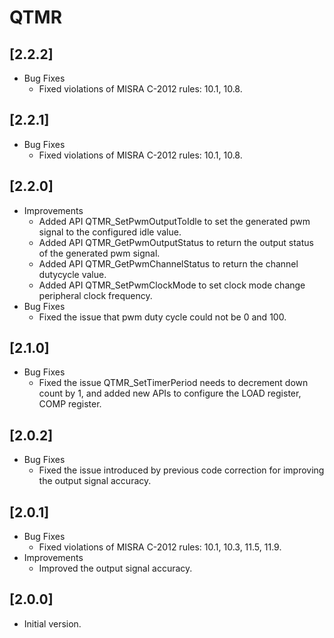 # QTMR

## [2.2.2]

- Bug Fixes
  - Fixed violations of MISRA C-2012 rules: 10.1, 10.8.

## [2.2.1]

- Bug Fixes
  - Fixed violations of MISRA C-2012 rules: 10.1, 10.8.

## [2.2.0]

- Improvements
  - Added API QTMR_SetPwmOutputToIdle to set the generated pwm signal to the configured idle value.
  - Added API QTMR_GetPwmOutputStatus to return the output status of the generated pwm signal.
  - Added API QTMR_GetPwmChannelStatus to return the channel dutycycle value.
  - Added API QTMR_SetPwmClockMode to set clock mode change peripheral clock frequency.
- Bug Fixes
  - Fixed the issue that pwm duty cycle could not be 0 and 100.

## [2.1.0]

- Bug Fixes
  - Fixed the issue QTMR_SetTimerPeriod needs to decrement down count by 1, and added new APIs to configure the LOAD register, COMP register.

## [2.0.2]

- Bug Fixes
  - Fixed the issue introduced by previous code correction for improving the output signal accuracy.

## [2.0.1]

- Bug Fixes
  - Fixed violations of MISRA C-2012 rules: 10.1, 10.3, 11.5, 11.9.
- Improvements
  - Improved the output signal accuracy.

## [2.0.0]

- Initial version.
